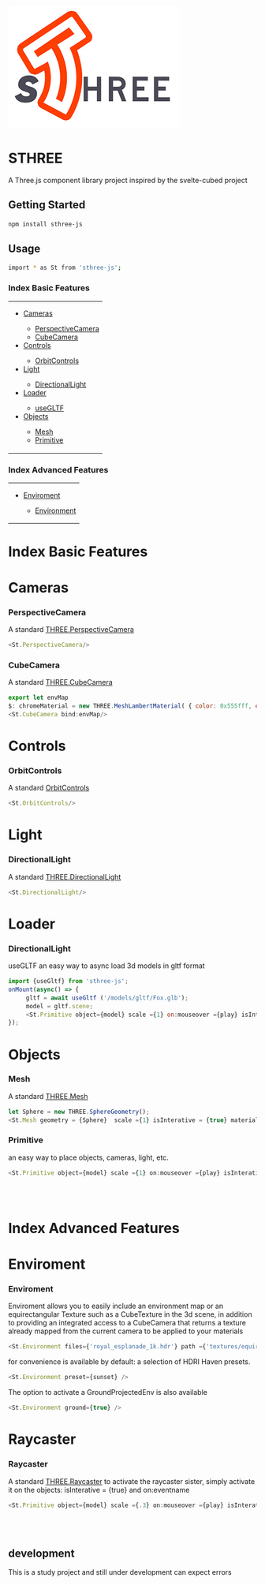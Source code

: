 ![logo](sthree.jpg)
# STHREE
A Three.js component library project inspired by the svelte-cubed project

## Getting Started

```bash
npm install sthree-js
```

## Usage
```bash
import * as St from 'sthree-js';
```

### Index Basic Features
<table>
<tr>
 <td valign="top">
 <ul>
  <li><a href="#cameras">Cameras</a></li>
 <ul>
  <li><a href="#perspectivecamera">PerspectiveCamera</a></li>
  <li><a href="#cubecamera">CubeCamera</a></li>
 </ul>
  <li><a href="#controls">Controls</a></li>
 <ul>
  <li><a href="#OrbitControls">OrbitControls</a></li>
 </ul>
  <li><a href="#Light">Light</a></li>
 <ul>
  <li><a href="#DirectionalLight">DirectionalLight</a></li>
 </ul>
  <li><a href="#Loader">Loader</a></li>
  <ul>
  <li><a href="#useGLTF">useGLTF</a></li>
  </ul>
  <li><a href="#Objects">Objects</a></li>
  <ul>
  <li><a href="#Mesh">Mesh</a></li>
  <li><a href="#Primitive">Primitive</a></li>
 </ul>
 </td>     
</tr>
</table>

### Index Advanced Features
<table>
<tr>
 <td valign="top">
  <ul>
  <li><a href="#Enviroment">Enviroment</a></li>
   <ul>
   <li><a href="#Environment">Environment</a></li>
   </ul>
  </ul> 
  </td>     
</tr>
</table>

# Index Basic Features

# Cameras
### PerspectiveCamera
A standard [THREE.PerspectiveCamera](https://threejs.org/docs/#api/en/cameras/PerspectiveCamera) 

```js
<St.PerspectiveCamera/>
```
### CubeCamera
A standard [THREE.CubeCamera](https://threejs.org/docs/#api/en/cameras/CubeCamera) 

```js
export let envMap
$: chromeMaterial = new THREE.MeshLambertMaterial( { color: 0x555fff, envMap: envMap } );
<St.CubeCamera bind:envMap/>
```

# Controls
### OrbitControls
A standard [OrbitControls](https://threejs.org/docs/?q=OrbitControls#examples/en/controls/OrbitControls) 

```js
<St.OrbitControls/>
```

# Light
### DirectionalLight
A standard [THREE.DirectionalLight](https://threejs.org/docs/?q=DirectionalLight#api/en/lights/DirectionalLight) 

```js
<St.DirectionalLight/>
```

# Loader
### DirectionalLight
useGLTF an easy way to async load 3d models in gltf format 

```js
import {useGltf} from 'sthree-js';
onMount(async() => {
	 gltf = await useGltf ('/models/gltf/Fox.glb');
	 model = gltf.scene; 	
	 <St.Primitive object={model} scale ={1} on:mouseover ={play} isInterative={true} />
});
```

# Objects
### Mesh
A standard [THREE.Mesh](https://threejs.org/docs/?q=Mesh#api/en/objects/Mesh) 

```js
let Sphere = new THREE.SphereGeometry();
<St.Mesh geometry = {Sphere}  scale ={1} isInterative = {true} material ={material} />
```

### Primitive
an easy way to place objects, cameras, light, etc.
```js
<St.Primitive object={model} scale ={1} on:mouseover ={play} isInterative={true} />
```
<br/>
<br/>

# Index Advanced Features

# Enviroment
### Enviroment
Enviroment allows you to easily include an environment map or an equirectangular Texture such as a CubeTexture in the 3d scene, in addition to providing an integrated access to a CubeCamera that returns a texture already mapped from the current camera to be applied to your materials

```js
<St.Environment files={'royal_esplanade_1k.hdr'} path ={'textures/equirectangular/'} bind:envMap />
```
for convenience is available by default: a selection of HDRI Haven presets.
```js
<St.Environment preset={sunset} />
```
The option to activate a GroundProjectedEnv is also available
```js
<St.Environment ground={true} />
```
# Raycaster
### Raycaster
A standard [THREE.Raycaster](https://threejs.org/docs/#api/en/core/Raycaster) 
to activate the raycaster sister, simply activate it on the objects: isInterative = {true} and on:eventname

```js
<St.Primitive object={model} scale ={.3} on:mouseover ={play} isInterative={true} />
```
<br/>
<br/>

## development 
This is a study project and still under development can expect errors